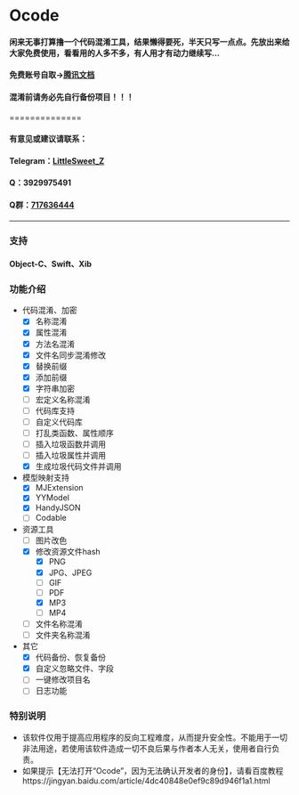# Ocode

#### 闲来无事打算撸一个代码混淆工具，结果懒得要死，半天只写一点点。先放出来给大家免费使用，看看用的人多不多，有人用才有动力继续写...

#### 免费账号自取->[腾讯文档](https://docs.qq.com/sheet/DSE9Oa0tUaUh5aHNI?tab=BB08J2&u=9ae39b47e5e646daa2e60ca801b9f111)

#### 混淆前请务必先自行备份项目！！！

==============

#### 有意见或建议请联系：

#### Telegram：[LittleSweet_Z](https://t.me/LittleSweet_Z)
#### Q：3929975491
#### Q群：[717636444](http://qm.qq.com/cgi-bin/qm/qr?_wv=1027&k=ixLD4_PGmAcvx1rEW0TIyA6PHu-rrpXO&authKey=cn8bECa5JMeIJQNQeSywoDQPkQzkHa38wI3eoELmkBf%2FJaYri6EBjVYAiGiszhSd&noverify=0&group_code=717636444)

---

### 支持
#### Object-C、Swift、Xib

### 功能介绍
- 代码混淆、加密
  - [x] 名称混淆
  - [x] 属性混淆
  - [x] 方法名混淆
  - [x] 文件名同步混淆修改
  - [x] 替换前缀
  - [x] 添加前缀
  - [x] 字符串加密
  - [ ] 宏定义名称混淆
  - [ ] 代码库支持
  - [ ] 自定义代码库
  - [ ] 打乱类函数、属性顺序
  - [ ] 插入垃圾函数并调用
  - [ ] 插入垃圾属性并调用
  - [x] 生成垃圾代码文件并调用

- 模型映射支持
  - [x] MJExtension
  - [x] YYModel
  - [x] HandyJSON
  - [ ] Codable

- 资源工具
  - [ ] 图片改色
  - [x] 修改资源文件hash
    - [x] PNG
    - [x] JPG、JPEG
    - [ ] GIF
    - [ ] PDF
    - [x] MP3
    - [ ] MP4
  - [ ] 文件名称混淆
  - [ ] 文件夹名称混淆

- 其它
  - [x] 代码备份、恢复备份
  - [x] 自定义忽略文件、字段
  - [ ] 一键修改项目名
  - [ ] 日志功能

### 特别说明
- 该软件仅用于提高应用程序的反向工程难度，从而提升安全性。不能用于一切非法用途，若使用该软件造成一切不良后果与作者本人无关，使用者自行负责。
- 如果提示【无法打开“Ocode”，因为无法确认开发者的身份】，请看百度教程https://jingyan.baidu.com/article/4dc40848e0ef9c89d946f1a1.html
